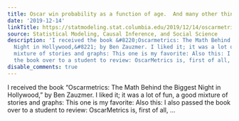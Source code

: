 ```yaml
---
title: Oscar win probability as a function of age.  And many other things . . .
date: '2019-12-14'
linkTitle: https://statmodeling.stat.columbia.edu/2019/12/14/oscarmetrics-the-math-behind-the-biggest-night-in-hollywood/
source: Statistical Modeling, Causal Inference, and Social Science
description: 'I received the book &#8220;Oscarmetrics: The Math Behind the Biggest
  Night in Hollywood,&#8221; by Ben Zauzmer. I liked it; it was a lot of fun, a good
  mixture of stories and graphs: This one is my favorite: Also this: I also passed
  the book over to a student to review: OscarMetrics is, first of all, ...'
disable_comments: true
---
```

I received the book &#8220;Oscarmetrics: The Math Behind the Biggest Night in Hollywood,&#8221; by Ben Zauzmer. I liked it; it was a lot of fun, a good mixture of stories and graphs: This one is my favorite: Also this: I also passed the book over to a student to review: OscarMetrics is, first of all, ...